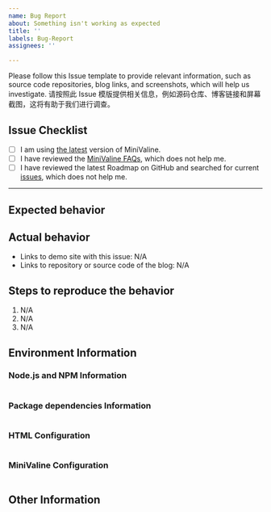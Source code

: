 ```yaml
---
name: Bug Report
about: Something isn't working as expected
title: ''
labels: Bug-Report
assignees: ''

---
```


Please follow this Issue template to provide relevant information, such as source code repositories, blog links, and screenshots, which will help us investigate.
请按照此 Issue 模版提供相关信息，例如源码仓库、博客链接和屏幕截图，这将有助于我们进行调查。

## Issue Checklist <!-- 我确认我已经查看了 -->
<!-- Change [ ] to [x] to select (将 [ ] 换成 [x] 来选择) -->

- [ ] I am using [the latest](https://github.com/MiniValine/MiniValine/releases/latest) version of MiniValine.
- [ ] I have reviewed the [MiniValine FAQs](https://github.com/MiniValine/MiniValine/blob/master/.github/FAQ.md), which does not help me.
- [ ] I have reviewed the latest Roadmap on GitHub and searched for current [issues](https://github.com/MiniValine/MiniValine/issues), which does not help me.

***

## Expected behavior <!-- 预期行为 -->


## Actual behavior <!-- 实际行为 -->
<!-- Please provide at least one of the following information (请至少提供以下的一项信息) -->

- Links to demo site with this issue: N/A
- Links to repository or source code of the blog: N/A


## Steps to reproduce the behavior <!-- 重现步骤 -->
1. N/A
2. N/A
3. N/A


## Environment Information

### Node.js and NPM Information
<!-- Paste output from `node -v && npm -v` (粘贴 `node -v && npm -v` 输出的信息) -->
```

```

### Package dependencies Information
<!-- Paste output from `npm ls --depth 0` (粘贴 `npm ls --depth 0` 输出的信息) -->
```

```

### HTML Configuration
<!-- Paste configuration from HTML (粘贴 HTML 配置 中的内容) -->
```

```

### MiniValine Configuration
<!-- Paste configuration from MiniValine (粘贴 MiniValine 配置 中的内容) -->
```

```

## Other Information <!-- (Like Browser, System, Screenshots) -->
